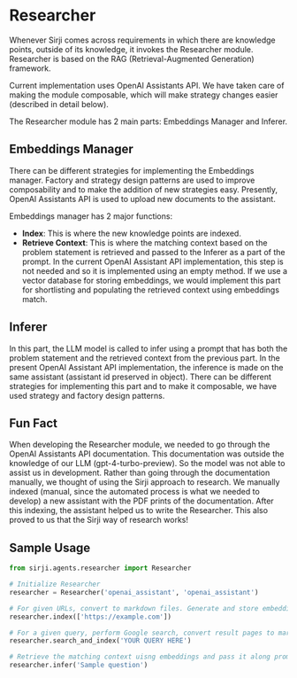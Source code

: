 # Researcher

Whenever Sirji comes across requirements in which there are knowledge points, outside of its knowledge, it invokes the Researcher module. Researcher is based on the RAG (Retrieval-Augmented Generation) framework.

Current implementation uses OpenAI Assistants API. We have taken care of making the module composable, which will make strategy changes easier (described in detail below).

The Researcher module has 2 main parts: Embeddings Manager and Inferer.

## Embeddings Manager

There can be different strategies for implementing the Embeddings manager. Factory and strategy design patterns are used to improve composability and to make the addition of new strategies easy. Presently, OpenAI Assistants API is used to upload new documents to the assistant.

Embeddings manager has 2 major functions:

- **Index**: This is where the new knowledge points are indexed.
- **Retrieve Context**: This is where the matching context based on the problem statement is retrieved and passed to the Inferer as a part of the prompt. In the current OpenAI Assistant API implementation, this step is not needed and so it is implemented using an empty method. If we use a vector database for storing embeddings, we would implement this part for shortlisting and populating the retrieved context using embeddings match.

## Inferer

In this part, the LLM model is called to infer using a prompt that has both the problem statement and the retrieved context from the previous part. In the present OpenAI Assistant API implementation, the inference is made on the same assistant (assistant id preserved in object). There can be different strategies for implementing this part and to make it composable, we have used strategy and factory design patterns.

## Fun Fact

When developing the Researcher module, we needed to go through the OpenAI Assistants API documentation. This documentation was outside the knowledge of our LLM (gpt-4-turbo-preview). So the model was not able to assist us in development. Rather than going through the documentation manually, we thought of using the Sirji approach to research. We manually indexed (manual, since the automated process is what we needed to develop) a new assistant with the PDF prints of the documentation. After this indexing, the assistant helped us to write the Researcher. This also proved to us that the Sirji way of research works!

## Sample Usage

```python
from sirji.agents.researcher import Researcher

# Initialize Researcher
researcher = Researcher('openai_assistant', 'openai_assistant')

# For given URLs, convert to markdown files. Generate and store embeddings.
researcher.index(['https://example.com'])

# For a given query, perform Google search, convert result pages to markdown. Generate and store embeddings.
researcher.search_and_index('YOUR QUERY HERE')

# Retrieve the matching context uisng embeddings and pass it along prompt for inference.
researcher.infer('Sample question')
```
